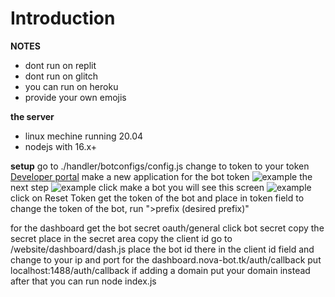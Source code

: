 # Introduction

**NOTES**
* dont run on replit
* dont run on glitch
* you can run on heroku
* provide your own emojis

**the server**
* linux mechine running 20.04
* nodejs with 16.x+

**setup**
go to ./handler/botconfigs/config.js
change to token to your token [Developer portal](https://discord.com/developers/applications)
make a new application
for the bot token
![example](https://cdn.nova-bot.tk/chrome_o6R5KsOUJK.png/direct)
the next step
![example](https://cdn.nova-bot.tk/chrome_u7hUBxQsFx.png/direct)
click make a bot
you will see this screen
![example](https://cdn.nova-bot.tk/chrome_39yF1XTOk6.png/direct)
click on Reset Token
get the token of the bot and place in token field
to change the token of the bot, run ">prefix (desired prefix)"

for the dashboard get the bot secret
oauth/general
click bot secret
copy the secret place in the secret area
copy the client id 
go to /website/dashboard/dash.js
place the bot id there in the client id field
and change to your ip and port 
for the dashboard.nova-bot.tk/auth/callback
put localhost:1488/auth/callback
if adding a domain put your domain instead
after that you can run node index.js
